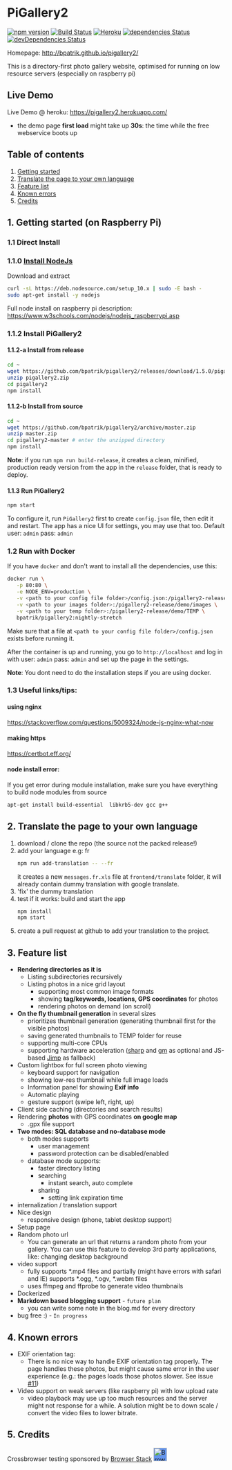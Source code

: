 # PiGallery2 
[![npm version](https://badge.fury.io/js/pigallery2.svg)](https://badge.fury.io/js/pigallery2)
[![Build Status](https://travis-ci.org/bpatrik/pigallery2.svg?branch=master)](https://travis-ci.org/bpatrik/pigallery2)
[![Heroku](https://heroku-badge.herokuapp.com/?app=pigallery2&style=flat)](https://pigallery2.herokuapp.com)
[![dependencies Status](https://david-dm.org/bpatrik/pigallery2/status.svg)](https://david-dm.org/bpatrik/pigallery2)
[![devDependencies Status](https://david-dm.org/bpatrik/pigallery2/dev-status.svg)](https://david-dm.org/bpatrik/pigallery2?type=dev)

Homepage: http://bpatrik.github.io/pigallery2/

This is a directory-first photo gallery website, optimised for running on low resource servers (especially on raspberry pi)

## Live Demo
Live Demo @ heroku: https://pigallery2.herokuapp.com/ 
 - the demo page **first load** might take up **30s**: the time while the free webservice boots up

## Table of contents
1. [Getting started](#getting-started-on-raspberry-pi)
2. [Translate the page to your own language](#translate-the-page-to-your-own-language)
3. [Feature list](#feature-list)
4. [Known errors](#known-errors)
5. [Credits](#credits) 



## 1. Getting started (on Raspberry Pi)
### 1.1 Direct Install
### 1.1.0 [Install NodeJs](https://nodejs.org/en/download/)
Download and extract
```bash
curl -sL https://deb.nodesource.com/setup_10.x | sudo -E bash -
sudo apt-get install -y nodejs
```

Full node install on raspberry pi description: https://www.w3schools.com/nodejs/nodejs_raspberrypi.asp
 
### 1.1.2 Install PiGallery2
#### 1.1.2-a Install from release

```bash
cd ~
wget https://github.com/bpatrik/pigallery2/releases/download/1.5.0/pigallery2.zip
unzip pigallery2.zip
cd pigallery2
npm install
```
#### 1.1.2-b Install from source
```bash
cd ~
wget https://github.com/bpatrik/pigallery2/archive/master.zip
unzip master.zip
cd pigallery2-master # enter the unzipped directory
npm install
```
**Note**: if you run `npm run build-release`, it creates a clean, minified, production ready version from the app in the `release` folder, that is ready to deploy.

#### 1.1.3 Run PiGallery2
```bash
npm start
```
To configure it, run `PiGallery2` first to create `config.json` file, then edit it and restart.
The app has a nice UI for settings, you may use that too. 
Default user: `admin` pass: `admin`

### 1.2 Run with Docker 
If you have `docker` and don't want to install all the dependencies, use this:
```bash
docker run \
   -p 80:80 \
   -e NODE_ENV=production \
   -v <path to your config file folder>/config.json:/pigallery2-release/config.json \
   -v <path to your images folder>:/pigallery2-release/demo/images \
   -v <path to your temp folder>:/pigallery2-release/demo/TEMP \
   bpatrik/pigallery2:nightly-stretch
```
Make sure that a file at `<path to your config file folder>/config.json` exists before running it. 

After the container is up and running, you go to `http://localhost` and log in with user: `admin` pass: `admin` and set up the page in the settings. 

**Note**: You dont need to do the installation steps if you are using docker. 

### 1.3 Useful links/tips:

#### using nginx
https://stackoverflow.com/questions/5009324/node-js-nginx-what-now

#### making https
https://certbot.eff.org/

#### node install error:
If you get error during module installation, make sure you have everything to build node modules from source
```bash
apt-get install build-essential  libkrb5-dev gcc g++
```


## 2. Translate the page to your own language
1. download / clone the repo (the source not the packed release!)
2. add your language e.g: fr
   ```bash
   npm run add-translation -- --fr
   ```
   it creates a new `messages.fr.xls` file at `frontend/translate` folder, 
   it will already contain dummy translation with google translate.
3. 'fix' the dummy translation
4. test if it works:
   build and start the app
   ```bash
   npm install
   npm start
   ```
5. create a pull request at github to add your translation to the project.



## 3. Feature list

 * **Rendering directories as it is**
   * Listing subdirectories recursively
   * Listing photos in a nice grid layout
     * supporting most common image formats
     * showing **tag/keywords, locations, GPS coordinates** for photos
     * rendering photos on demand (on scroll)
 * **On the fly thumbnail generation** in several sizes
   * prioritizes thumbnail generation (generating thumbnail first for the visible photos)
   * saving generated thumbnails to TEMP folder for reuse
   * supporting multi-core CPUs
   * supporting hardware acceleration ([sharp](https://github.com/lovell/sharp) and [gm](https://github.com/aheckmann/gm) as optional and JS-based [Jimp](https://github.com/oliver-moran/jimp)  as fallback)   
 * Custom lightbox for full screen photo viewing
   * keyboard support for navigation  
   * showing low-res thumbnail while full image loads
   * Information panel for showing **Exif info**  
   * Automatic playing
   * gesture support (swipe left, right, up)
 * Client side caching (directories and search results)
 * Rendering **photos** with GPS coordinates **on google map**
   * .gpx file support 
 * **Two modes: SQL database and no-database mode**
   * both modes supports
     * user management
     * password protection can be disabled/enabled
   * database mode supports:
     * faster directory listing
     * searching
       * instant search, auto complete
     * sharing 
       * setting link expiration time
 * internalization / translation support
 * Nice design 
    * responsive design (phone, tablet desktop support)
 * Setup page
 * Random photo url
   * You can generate an url that returns a random photo from your gallery. You can use this feature to develop 3rd party applications, like: changing desktop background
 * video support
   * fully supports *.mp4 files and partially (might have errors with safari and IE) supports *.ogg, *.ogv, *.webm files
   * uses ffmpeg and ffprobe to generate video thumbnails
 * Dockerized 
 * **Markdown based blogging support** - `future plan`
   * you can write some note in the blog.md for every directory
 * bug free :) - `In progress`

## 4. Known errors
* EXIF orientation tag:
  *  There is no nice way to handle EXIF orientation tag properly.
The page handles these photos, but might cause same error in the user experience (e.g.: the pages loads those photos slower. See issue [#11](https://github.com/bpatrik/pigallery2/issues/11))
* Video support on weak servers (like raspberry pi) with low upload rate
  * video playback may use up too much resources and the server might not response for a while. A solution might be to down scale / convert the video files to lower bitrate. 
## 5. Credits
Crossbrowser testing sponsored by [Browser Stack](https://www.browserstack.com)
[<img src="https://camo.githubusercontent.com/a7b268f2785656ab3ca7b1cbb1633ee5affceb8f/68747470733a2f2f64677a6f7139623561736a67312e636c6f756466726f6e742e6e65742f70726f64756374696f6e2f696d616765732f6c61796f75742f6c6f676f2d6865616465722e706e67" alt="Browser Stack" height="31px" style="background: cornflowerblue;">](https://www.browserstack.com)

